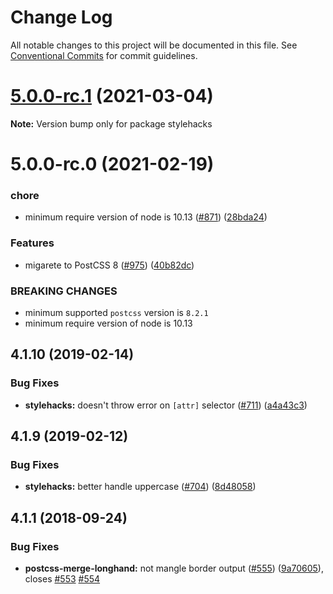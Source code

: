 # Change Log

All notable changes to this project will be documented in this file.
See [Conventional Commits](https://conventionalcommits.org) for commit guidelines.

# [5.0.0-rc.1](https://github.com/cssnano/cssnano/compare/stylehacks@5.0.0-rc.0...stylehacks@5.0.0-rc.1) (2021-03-04)

**Note:** Version bump only for package stylehacks





# 5.0.0-rc.0 (2021-02-19)


### chore

* minimum require version of node is 10.13 ([#871](https://github.com/cssnano/cssnano/issues/871)) ([28bda24](https://github.com/cssnano/cssnano/commit/28bda243e32ce3ba89b3c358a5f78727b3732f11))


### Features

* migarete to PostCSS 8 ([#975](https://github.com/cssnano/cssnano/issues/975)) ([40b82dc](https://github.com/cssnano/cssnano/commit/40b82dca7f53ac02cd4fe62846dec79b898ccb49))


### BREAKING CHANGES

* minimum supported `postcss` version is `8.2.1`
* minimum require version of node is 10.13



## 4.1.10 (2019-02-14)


### Bug Fixes

* **stylehacks:** doesn't throw error on `[attr]` selector ([#711](https://github.com/cssnano/cssnano/issues/711)) ([a4a43c3](https://github.com/cssnano/cssnano/commit/a4a43c37c58eb9dec3123072485f12e20f627bd1))



## 4.1.9 (2019-02-12)


### Bug Fixes

* **stylehacks:** better handle uppercase ([#704](https://github.com/cssnano/cssnano/issues/704)) ([8d48058](https://github.com/cssnano/cssnano/commit/8d48058b0f5be6943c443e4ce653fb156794f6b7))



## 4.1.1 (2018-09-24)


### Bug Fixes

* **postcss-merge-longhand:** not mangle border output ([#555](https://github.com/cssnano/cssnano/issues/555)) ([9a70605](https://github.com/cssnano/cssnano/commit/9a706050b621e7795a9bf74eb7110b5c81804ffe)), closes [#553](https://github.com/cssnano/cssnano/issues/553) [#554](https://github.com/cssnano/cssnano/issues/554)
